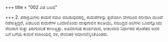 +++
title = "002 ಎಡ ಬಲದ"

+++
2. ಪರಾಕ್ರಮಿಗಳು ಕುದುರೆ ಸವಾರಿ ಮಾಡುವುದರಲ್ಲಿ, ಕುದುರೆಗಳನ್ನು ತ್ವರೆಯಾಗಿ ವೇಗದಿಂದ ಸಲೀಸಾಗಿ ಮುಂದೆ ನಡೆಸುತ್ತಿದ್ದರೆ, ಎಡಬಲದ ಕುದುರೆಗಳ ಒಂದಾನೊಂದು ದಾಪುಗಾಲಿನ ಕಾಂತಿಯು, ಸಮುದ್ರದ ಅಲೆಗಳು ಒಂದನ್ನೊಂದು ಸೇರಿದಾಗ ಸುತ್ತು ತಿರುಗುವಂತೆ ಕಾಣುತ್ತಿತ್ತು. ಅತಿಮಾನುಷ ಕಾರ್ಯವಾದ, ಅಚಲವಾದ ನಿರ್ಧಾರದ ಹೊಡೆತದ ಅವರ ಬಗೆ ಬಗೆಯ ಕುದುರೆ ಸವಾರಿಯಲ್ಲಿ ನಳ, ರೇವಂತರ ಸಮಾನವೆನ್ನಿಸಿಕೊಂಡರು.